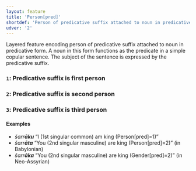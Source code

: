 ```yaml
---
layout: feature
title: 'Person[pred]'
shortdef: 'Person of predicative suffix attached to noun in predicative form'
udver: '2'
---
```


Layered feature encoding person of predicative suffix attached to noun in predicative form. A noun in this form functions as the predicate in a simple copular sentence. The subject of the sentence is expressed by the predicative suffix. 

### <a name="1">`1`</a>: Predicative suffix is first person
### <a name="2">`2`</a>: Predicative suffix is second person
### <a name="3">`3`</a>: Predicative suffix is third person

#### Examples
* _šarr<b>āku</b>_ “I (1st singular common) am king (Person[pred]=1)”
* _šarr<b>āta</b>_ “You (2nd singular masculine) are king (Person[pred]=2)” (in Babylonian)
* _šarr<b>āka</b>_ “You (2nd singular masculine) are king (Gender[pred]=2)” (in Neo-Assyrian)
